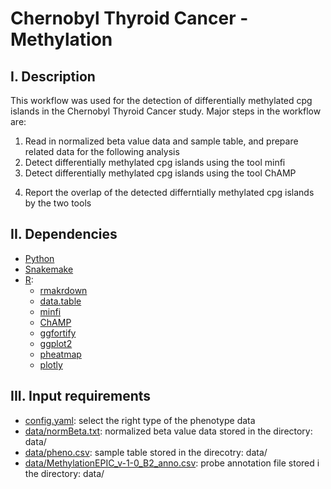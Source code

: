 # Chernobyl Thyroid Cancer - Methylation
## I. Description
This workflow was used for the detection of differentially methylated cpg islands in the Chernobyl Thyroid Cancer study.
Major steps in the workflow are:
1. Read in normalized beta value data and sample table, and prepare related data for the following analysis
2. Detect differentially methylated cpg islands using the tool minfi
3. Detect differentially methylated cpg islands using the tool ChAMP 
4) Report the overlap of the detected differntially methylated cpg islands by the two tools
## II. Dependencies
* [Python](https://www.python.org)
* [Snakemake](https://snakemake.readthedocs.io/en/stable/)
* [R](https://www.r-project.org):
  * [rmakrdown](https://cran.r-project.org/web/packages/rmarkdown/index.html)
  * [data.table](https://cran.r-project.org/web/packages/data.table/index.html)
  * [minfi](https://bioconductor.org/packages/release/bioc/html/minfi.html)
  * [ChAMP](https://bioconductor.org/packages/release/bioc/html/ChAMP.html)
  * [ggfortify](https://cran.r-project.org/web/packages/ggfortify/index.html)
  * [ggplot2](https://cran.r-project.org/web/packages/ggplot2/index.html)
  * [pheatmap](https://cran.r-project.org/web/packages/pheatmap/index.html)
  * [plotly](https://cran.r-project.org/web/packages/plotly/index.html)
## III. Input requirements
* [config.yaml](https://github.com/NCI-CGR/ChernobylThyroidCancer-Methylation/blob/main/config.yaml): select the right type of the phenotype data
* [data/normBeta.txt](https://github.com/NCI-CGR/ChernobylThyroidCancer-Methylation/tree/main/data): normalized beta value data stored in the directory: data/
* [data/pheno.csv](https://github.com/NCI-CGR/ChernobylThyroidCancer-Methylation/tree/main/data): sample table stored in the direcotry: data/ 
* [data/MethylationEPIC_v-1-0_B2_anno.csv](https://github.com/NCI-CGR/ChernobylThyroidCancer-Methylation/tree/main/data): probe annotation file stored i the directory: data/
